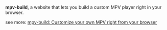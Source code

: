 **mpv-build**, a website that lets you build a custom MPV player right in your browser.

see more: [mpv-build: Customize your own MPV right from your browser](https://github.com/mpv-easy/mpv-easy/blob/main/blog/customize-your-own-mpv-right-from-your-browser.md)